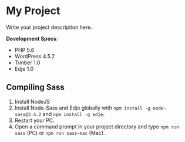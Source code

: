 # My Project

Write your project description here.

**Development Specs**:
- PHP 5.6
- WordPress 4.5.2
- Timber 1.0
- Edje 1.0

## Compiling Sass

1. Install NodeJS
2. Install Node-Sass and Edje globally with `npm install -g node-sass@3.4.2` and `npm install -g edje`.
3. Restart your PC.
4. Open a command prompt in your project directory and type `npm run sass` (PC) or `npm run sass-mac` (Mac).
